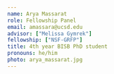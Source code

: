 ```yaml
---
name: Arya Massarat
role: Fellowship Panel
email: amassara@ucsd.edu
advisor: ["Melissa Gymrek"]
fellowship: ["NSF-GRFP"]
title: 4th year BISB PhD student
pronouns: he/him
photo: arya_massarat.jpg
---
```

